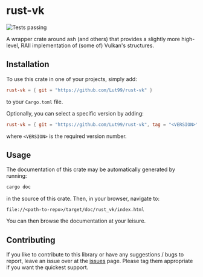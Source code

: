 # rust-vk
![Tests passing](https://github.com/github/docs/actions/workflows/tests.yml/badge.svg)

A wrapper crate around ash (and others) that provides a slightly more high-level, RAII implementation of (some of) Vulkan's structures.


## Installation
To use this crate in one of your projects, simply add:
```toml
rust-vk = { git = "https://github.com/Lut99/rust-vk" }
```
to your `Cargo.toml` file.

Optionally, you can select a specific version by adding:
```toml
rust-vk = { git = "https://github.com/Lut99/rust-vk", tag = "<VERSION>" }
```
where `<VERSION>` is the required version number.


## Usage
The documentation of this crate may be automatically generated by running:
```bash
cargo doc
```
in the source of this crate. Then, in your browser, navigate to:
```
file://<path-to-repo>/target/doc/rust_vk/index.html
```
You can then browse the documentation at your leisure.


## Contributing
If you like to contribute to this library or have any suggestions / bugs to report, leave an issue over at the [issues](https://github.com/Lut99/rust-vk/issues) page. Please tag them appropriate if you want the quickest support.
